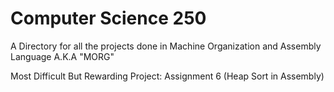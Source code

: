 # Computer Science 250
A Directory for all the projects done in Machine Organization and Assembly Language A.K.A "MORG"

Most Difficult But Rewarding Project: Assignment 6 (Heap Sort in Assembly)

